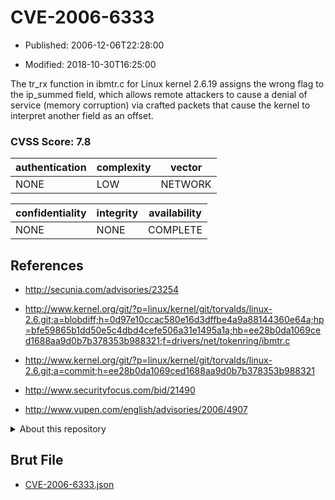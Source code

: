 # CVE-2006-6333

- Published: 2006-12-06T22:28:00

- Modified: 2018-10-30T16:25:00

The tr_rx function in ibmtr.c for Linux kernel 2.6.19 assigns the wrong flag to the ip_summed field, which allows remote attackers to cause a denial of service (memory corruption) via crafted packets that cause the kernel to interpret another field as an offset.

### CVSS Score: **7.8**

| authentication | complexity | vector |
| --- | --- | --- |
| NONE | LOW | NETWORK |

| confidentiality | integrity | availability |
| --- | --- | --- |
| NONE | NONE | COMPLETE |

## References

* http://secunia.com/advisories/23254

* http://www.kernel.org/git/?p=linux/kernel/git/torvalds/linux-2.6.git;a=blobdiff;h=0d97e10ccac580e16d3dffbe4a9a88144360e64a;hp=bfe59865b1dd50e5c4dbd4cefe506a31e1495a1a;hb=ee28b0da1069ced1688aa9d0b7b378353b988321;f=drivers/net/tokenring/ibmtr.c

* http://www.kernel.org/git/?p=linux/kernel/git/torvalds/linux-2.6.git;a=commit;h=ee28b0da1069ced1688aa9d0b7b378353b988321

* http://www.securityfocus.com/bid/21490

* http://www.vupen.com/english/advisories/2006/4907

<details>
<summary>About this repository</summary> 

  This repository is part of the project [Live Hack CVE](https://github.com/Live-Hack-CVE). Main website can be found [www.live-hack.org](https://www.live-hack.org) 
  
  Made by [Sn0wAlice](https://github.com/Sn0wAlice) for the people that care about security and need to have a feed of the latest CVEs. Hope you enjoy it, don't forget to star the repo and follow me on [Twitter](https://twitter.com/Sn0wAlice) and [Github](https://github.com/Sn0wAlice). And that is my [personnal website](https://www.alice-snow.me/)

  - [Home Page](https://github.com/Live-Hack-CVE)
  - [Framework](https://github.com/Live-Hack-CVE/cve-framework)
  - [CVE database](https://github.com/Live-Hack-CVE/full_database)
  - [Changelog](https://github.com/Live-Hack-CVE/Changelog)
</details>

## Brut File

* [CVE-2006-6333.json](https://raw.githubusercontent.com/Live-Hack-CVE/full_database/main/cves/2006/CVE-2006-6333.json)

